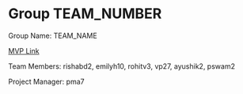 # Group TEAM_NUMBER
Group Name: TEAM_NAME

[MVP Link](http://cs196.cs.illinois.edu)

Team Members: rishabd2,
emilyh10,
rohitv3,
vp27,
ayushik2,
pswam2

Project Manager: pma7
